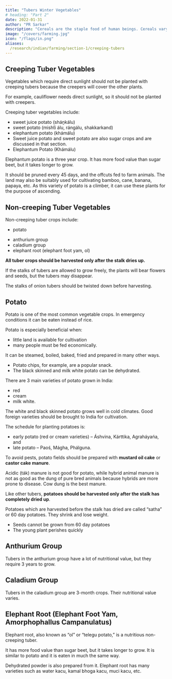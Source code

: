 ```yaml
---
title: "Tubers Winter Vegetables"
# heading: "Part 2"
date: 2022-01-31
author: "PR Sarkar"
description: "Cereals are the staple food of human beings. Cereals vary in their type, nutritional value and use. "
image: "/covers/farming.jpg"
icon: "/flags/in.png"
aliases:
  /research/indian/farming/section-1/creeping-tubers
---
```



## Creeping Tuber Vegetables

Vegetables which require direct sunlight should not be planted with creeping tubers because the creepers will cover the other plants. 

For example, cauliflower needs direct sunlight, so it should not be planted with creepers.

Creeping tuber vegetables include:
- sweet juice potato (sháṋkálu)
- sweet potato (misht́i álu, rángálu, shakkarkand)
- elephantum potato (khámálu)
- Sweet juice potato and sweet potato are also sugar crops and are discussed in that section.
- Elephantum Potato (Khámálu)

Elephantum potato is a three year crop. It has more food value than sugar beet, but it takes longer to grow. 

It should be pruned every 45 days, and the offcuts fed to farm animals. The land may also be suitably used for cultivating bamboo, cane, banana, papaya, etc. As this variety of potato is a climber, it can use these plants for the purpose of ascending.


## Non-creeping Tuber Vegetables

Non-creeping tuber crops include:

- potato
<!-- , The varieties include:
red
cream
milk white -->
- anthurium group
- caladium group
- elephant root (elephant foot yam, ol)

**All tuber crops should be harvested only after the stalk dries up.** 

If the stalks of tubers are allowed to grow freely, the plants will bear flowers and seeds, but the tubers may disappear. 

The stalks of onion tubers should be twisted down before harvesting.



## Potato

Potato is one of the most common vegetable crops. <!--  and is a staple food in many countries. It is high in carbohydrate, contains many vitamins and is very satisfying. --> In emergency conditions it can be eaten instead of rice.

Potato is especially beneficial when:
- little land is available for cultivation
- many people must be fed economically. 

It can be steamed, boiled, baked, fried and prepared in many other ways. 
- Potato chips, for example, are a popular snack. 
- The black skinned and milk white potato can be dehydrated.

There are 3 main varieties of potato grown in India:
- red
- cream
- milk white.

The white and black skinned potato grows well in cold climates. Good foreign varieties <!-- of potato grown in various countries which --> should be brought to India for cultivation.

The schedule for planting potatoes is:
- early potato (red or cream varieties) – Áshvina, Kárttika, Agraháyańa, and
- late potato – Paoś, Mágha, Phálguna.

To avoid pests, potato fields should be prepared with **mustard oil cake** or **castor cake manure**. 

Acidic (ták) manure is not good for potato, while hybrid animal manure is not as good as the dung of pure bred animals because hybrids are more prone to disease. Cow dung is the best manure.

Like other tubers, **potatoes should be harvested only after the stalk has completely dried up**. 

Potatoes which are harvested before the stalk has dried are called “satha” or 60 day potatoes. They shrink and lose weight. 
- Seeds cannot be grown from 60 day potatoes
- The young plant perishes quickly


## Anthurium Group

Tubers in the anthurium group have a lot of nutritional value, but they require 3 years to grow.


## Caladium Group

Tubers in the caladium group are 3-month crops. Their nutritional value varies. 

<!-- In Bengal, many varieties of caladium root crops are available, while some varieties are available in the Silli area of Ranchi, the Kathua area of Burdwan and the Teliamura area of Tripura. -->


## Elephant Root (Elephant Foot Yam, Amorphophallus Campanulatus)

Elephant root, also known as “ol” or “telegu potato,” is a nutritious non-creeping tuber. 

It has more food value than sugar beet, but it takes longer to grow. It is similar to potato and it is eaten in much the same way. 

Dehydrated powder is also prepared from it. Elephant root has many varieties such as water kacu, kamal bhoga kacu, muci kacu, etc.
